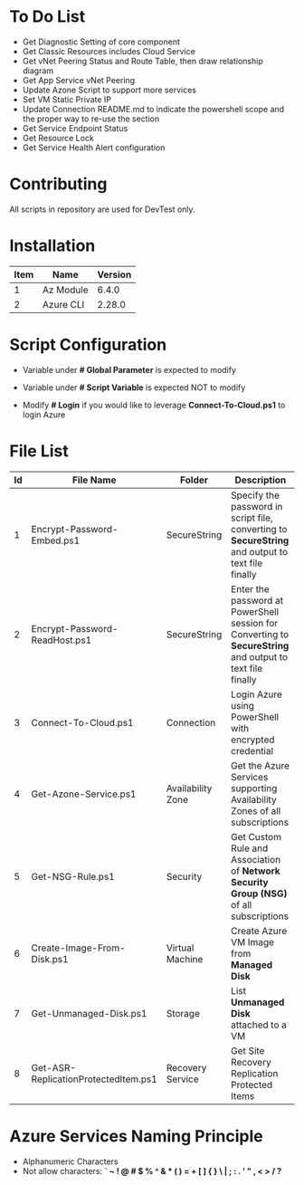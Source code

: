 # To Do List
- Get Diagnostic Setting of core component
- Get Classic Resources includes Cloud Service
- Get vNet Peering Status and Route Table, then draw relationship diagram
- Get App Service vNet Peering
- Update Azone Script to support more services
- Set VM Static Private IP
- Update Connection README.md to indicate the powershell scope and the proper way to re-use the section
- Get Service Endpoint Status
- Get Resource Lock 
- Get Service Health Alert configuration


# Contributing
All scripts in repository are used for DevTest only.

# Installation
| Item | Name | Version |
| - | - | - | 
| 1 | Az Module | 6.4.0 |
| 2 | Azure CLI | 2.28.0 |

# Script Configuration
- Variable under **# Global Parameter** is expected to modify

- Variable under **# Script Variable** is expected NOT to modify

- Modify **# Login** if you would like to leverage **Connect-To-Cloud.ps1** to login Azure

# File List
| Id | File Name | Folder | Description |
| - | - | - | - |
| 1 | Encrypt-Password-Embed.ps1 | SecureString | Specify the password in script file, converting to **SecureString** and output to text file finally |
| 2 | Encrypt-Password-ReadHost.ps1 | SecureString | Enter the password at PowerShell session for Converting to **SecureString** and output to text file finally |
| 3 | Connect-To-Cloud.ps1 | Connection | Login Azure using PowerShell with encrypted credential |
| 4 | Get-Azone-Service.ps1 | Availability Zone | Get the Azure Services supporting Availability Zones of all subscriptions |
| 5 | Get-NSG-Rule.ps1 | Security | Get Custom Rule and Association of **Network Security Group (NSG)** of all subscriptions |
| 6 | Create-Image-From-Disk.ps1 | Virtual Machine | Create Azure VM Image from **Managed Disk** |
| 7 | Get-Unmanaged-Disk.ps1 | Storage | List **Unmanaged Disk** attached to a VM |
| 8 | Get-ASR-ReplicationProtectedItem.ps1 | Recovery Service | Get Site Recovery Replication Protected Items |

# Azure Services Naming Principle
- Alphanumeric Characters
- Not allow characters: **` ~ ! @ # $ % ^ & * ( ) = + [ ] { } \ | ; : . ' " , < > / ?**

